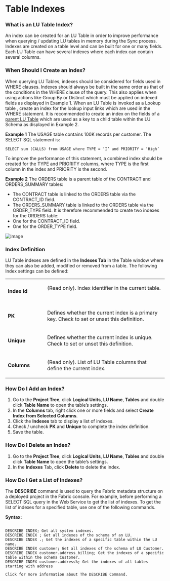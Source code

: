 # Table Indexes

### What is an LU Table Index?  
An index can be created for an LU Table in order to improve performance when querying / updating LU tables in memory during the Sync process. Indexes are created on a table level and can be built for one or many fields. Each LU Table can have several indexes where each index can contain several columns.

### When Should I Create an Index?
When querying LU Tables, indexes should be considered for fields used in WHERE clauses.
Indexes should always be built in the same order as that of the conditions in the WHERE clause of the query. This also applies when using actions like Group By or Distinct which must be applied on   indexed fields as displayed in Example 1.
When an LU Table is invoked as a Lookup table , create an index for the lookup input links which are used in the WHERE statement.
It is recommended to create an index on the fields of a [parent LU Table](https://github.com/k2view-academy/K2View-Academy/blob/master/articles/03_logical_units/12_LU_hierarchy_and_linking_table_population.md) which are used as a key to a child table within the LU Schema as displayed in Example 2.

**Example 1**
The USAGE table contains 100K records per customer. The SELECT SQL statement is:

<pre><code>SELECT sum (CALLS) from USAGE where TYPE = ‘I’ and PRIORITY = ‘High’
</code></pre>


To improve the performance of this statement, a combined index should be created for the TYPE and PRIORITY columns, where TYPE is the first column in the index and PRIORITY is the second.

**Example 2**
The ORDERS table is a parent table of the CONTRACT and ORDERS_SUMMARY tables: 
*	The CONTRACT table is linked to the ORDERS table via the CONTRACT_ID field.
*	The ORDERS_SUMMARY table is linked to the ORDERS table via the ORDER_TYPE field. 
It is therefore recommended to create two indexes for the ORDERS table:
*	One for the CONTRACT_ID field.
*	One for the ORDER_TYPE field.

![image](https://github.com/k2view-academy/K2View-Academy/blob/master/articles/06_LU_tables/images/06_03_table_indexes1.png)

### Index Definition 
LU Table indexes are defined in the **Indexes Tab** in the Table window where they can also be added, modified or removed from a table. The following Index settings can be defined:  

<table>
<tbody>
<tr>
<td width="122">
<p><strong>Index id</strong></p>
</td>
<td width="464">
<p>(Read only). Index identifier in the current table. &nbsp;</p>
</td>
</tr>
<tr>
<td width="122">
<p><strong>PK</strong></p>
</td>
<td width="464">
<p>Defines whether the current index is a primary key. Check to set or unset this definition.</p>
</td>
</tr>
<tr>
<td width="122">
<p><strong>Unique</strong></p>
</td>
<td width="464">
<p>Defines whether the current index is unique. Check to set or unset this definition.</p>
</td>
</tr>
<tr>
<td width="122">
<p><strong>Columns</strong></p>
</td>
<td width="464">
<p>(Read only). List of LU Table columns that define the current index. &nbsp;</p>
</td>
</tr>
</tbody>
</table>

### How Do I Add an Index? 
1.	Go to the **Project Tree**, click **Logical Units**, **LU Name**, **Tables** and double click **Table Name** to open the table’s settings. 
2.	In the **Columns** tab, right click one or more fields and select **Create Index from Selected Columns**. 
3.	Click the **Indexes** tab to display a list of indexes. 
4.	Check / uncheck **PK** and **Unique** to complete the index definition.
5.	Save the table. 

### How Do I Delete an Index?  
1.	Go to the **Project Tree**, click **Logical Units**, **LU Name**, **Tables** and double click **Table Name** to open the table’s settings. 
2.	In the **Indexes** Tab, click **Delete** to delete the index.

### How Do I Get a List of Indexes? 
The **DESCRIBE** command is used to query the Fabric metadata structure on a deployed project in the Fabric console. For example, before performing a SELECT SQL query in the Web Service to get the list of indexes.
To get the list of indexes for a specified table, use one of the following commands.

**Syntax:**
<pre><code>
DESCRIBE INDEX; Get all system indexes.
DESCRIBE INDEX <LU Name>; Get all indexes of the schema of an LU.
DESCRIBE INDEX <LU Name>.<Table Name>; Get the indexes of a specific table within the LU name.
DESCRIBE INDEX customer; Get all indexes of the schema of LU Customer.
DESCRIBE INDEX customer.address_billing; Get the indexes of a specific table within the schema Customer.
DESCRIBE INDEX customer.address%; Get the indexes of all tables starting with address
</code></pre>



Click for more information about The DESCRIBE Command.
